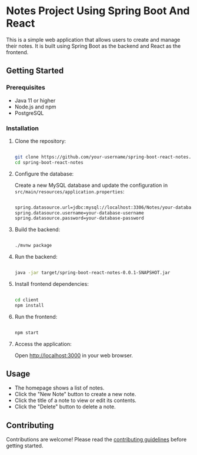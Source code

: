 Notes Project Using Spring Boot And React
===============================

This is a simple web application that allows users to create and manage their notes. It is built using Spring Boot as the backend and React as the frontend.

Getting Started
---------------

### Prerequisites

-   Java 11 or higher
-   Node.js and npm
-   PostgreSQL

### Installation

1.  Clone the repository:

    ```bash

    git clone https://github.com/your-username/spring-boot-react-notes.git
    cd spring-boot-react-notes
    ```

2.  Configure the database:

    Create a new MySQL database and update the configuration in `src/main/resources/application.properties`:

    ```bash

    spring.datasource.url=jdbc:mysql://localhost:3306/Notes/your-database-name
    spring.datasource.username=your-database-username
    spring.datasource.password=your-database-password
    ```

3.  Build the backend:

    ```bash

    ./mvnw package
    ```
4.  Run the backend:

    ```bash

    java -jar target/spring-boot-react-notes-0.0.1-SNAPSHOT.jar
    ```

5.  Install frontend dependencies:

    ```bash

    cd client
    npm install
    ```

6.  Run the frontend:

    ```bash

    npm start
    ```

7.  Access the application:

    Open [http://localhost:3000](http://localhost:3000/) in your web browser.

Usage
-----

-   The homepage shows a list of notes.
-   Click the "New Note" button to create a new note.
-   Click the title of a note to view or edit its contents.
-   Click the "Delete" button to delete a note.

Contributing
------------

Contributions are welcome! Please read the [contributing guidelines](https://chat.openai.com/CONTRIBUTING.md) before getting started.

